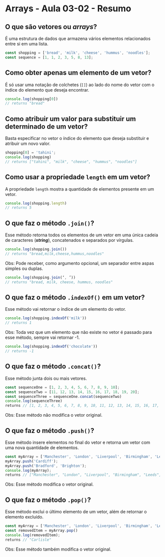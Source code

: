 # Arrays - Aula 03-02 - Resumo

## O que são vetores ou ***arrays***?

É uma estrutura de dados que armazena vários elementos relacionados entre si em uma lista.

```javascript
const shopping = ['bread', 'milk', 'cheese', 'hummus', 'noodles'];
const sequence = [1, 1, 2, 3, 5, 8, 13];
```

## Como obter apenas um elemento de um vetor?

É só usar uma notação de colchetes (`[]`) ao lado do nome do vetor com o índice do elemento que deseja encontrar.

```javascript
console.log(shopping[0])
// returns "bread"
```

## Como atribuir um valor para substituir um determinado de um vetor?

Basta especificar no vetor o índice do elemento que deseja substituir e atribuir um novo valor.

```javascript
shopping[0] = 'tahini';
console.log(shopping)
// returns ["tahini", "milk", "cheese", "hummus", "noodles"]
```

## Como usar a propriedade `length` em um vetor?

A propriedade `length` mostra a quantidade de elementos presente em um vetor.

```javascript
console.log(shopping.length)
// returns 5
```

## O que faz o método `.join()`?

Esse método retorna todos os elementos de um vetor em uma única cadeia de caracteres (***string***), concatenados e separados por vírgulas.

```javascript
console.log(shopping.join())
// returns "bread,milk,cheese,hummus,noodles"
```
Obs: Pode receber, como argumento opcional, um separador entre aspas simples ou duplas.

```javascript
console.log(shopping.join(‘, ’))
// returns "bread, milk, cheese, hummus, noodles"
```

## O que faz o método `.indexOf()` em um vetor?

Esse método vai retornar o índice de um elemento do vetor.

```javascript
console.log(shopping.indexOf('milk'))
// returns 1
```
Obs: Toda vez que um elemento que não existe no vetor é passado para esse método, sempre vai retornar -1.

```javascript
console.log(shopping.indexOf('chocolate'))
// returns -1
```

## O que faz o método `.concat()`?

Esse método junta dois ou mais vetores.

```javascript
const sequenceOne = [1, 2, 3, 4, 5, 6, 7, 8, 9, 10];
const sequenceTwo = [11, 12, 13, 14, 15, 16, 17, 18, 19, 20];
const sequenceThree = sequenceOne.concat(sequenceTwo)
console.log(sequenceThree)
returns // [1, 2, 3, 4, 5, 6, 7, 8, 9, 10, 11, 12, 13, 14, 15, 16, 17, 18, 19, 20] 
```
Obs: Esse método não modifica o vetor original.

## O que faz o método `.push()`?

Esse método insere elementos no final do vetor e retorna um vetor com uma nova quantidade de elementos.

```javascript
const myArray = ['Manchester', 'London', 'Liverpool', 'Birmingham', 'Leeds', 'Carlisle'];
myArray.push('Cardiff');
myArray.push('Bradford', 'Brighton');
console.log(myArray);
returns // ["Manchester", "London", "Liverpool", "Birmingham", "Leeds", "Carlisle", "Cardiff", "Bradford", "Brighton"]
```
Obs: Esse método modifica o vetor original.

## O que faz o método `.pop()`?

Esse método exclui o último elemento de um vetor, além de retornar o elemento excluído.

```javascript
const myArray = ['Manchester', 'London', 'Liverpool', 'Birmingham', 'Leeds', 'Carlisle'];
const removedItem = myArray.pop()
console.log(removedItem);
returns // "Carlisle"
```
Obs: Esse método também modifica o vetor original.
